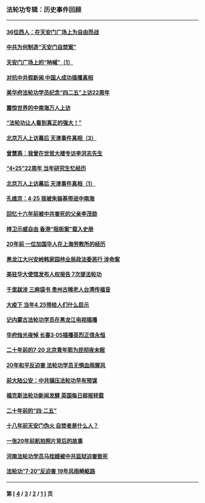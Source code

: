 ### 法轮功专辑：历史事件回顾
---
#### [36位西人：在天安门广场上为自由而战](../../pages/nf5793/n13390029.md?03300430) 
#### [中共为何制造“天安门自焚案”](../../pages/nf5793/n13183270.md?03300430) 
#### [天安门广场上的“呐喊”（1）](../../pages/nf5793/n13105277.md?03300430) 
#### [对抗中共假新闻 中国人成功插播真相](../../pages/nf5793/n12910618.md?03300430) 
#### [美华府法轮功学员纪念“四二五”上访22周年](../../pages/nf5793/n12904445.md?03300430) 
#### [震惊世界的中南海万人上访](../../pages/nf5793/n12903976.md?03300430) 
#### [“法轮功让人看到真正的强大！”](../../pages/nf5793/n12903195.md?03300430) 
#### [北京万人上访幕后 天津事件真相（3）](../../pages/nf5793/n12902807.md?03300430) 
#### [曾慧燕：我曾在世贸大楼专访李洪志先生](../../pages/nf5793/n12898729.md?03300430) 
#### [“4•25”22周年 当年研究生忆经历](../../pages/nf5793/n12894152.md?03300430) 
#### [北京万人上访幕后 天津事件真相（1）](../../pages/nf5793/n12885174.md?03300430) 
#### [孔维京：4·25 我被朱镕基带进中南海](../../pages/nf5793/n12864987.md?03300430) 
#### [回忆十六年前被中共害死的父亲李茂勋](../../pages/nf5793/n12880270.md?03300430) 
#### [捍卫示威自由 香港“阻街案”载入史册](../../pages/nf5793/n12811245.md?03300430) 
#### [20年前 一位加国华人在上海劳教所的经历](../../pages/nf5793/n12707932.md?03300430) 
#### [黑龙江大兴安岭韩家园林业局政法委恶行 涉命案](../../pages/nf5793/n12622815.md?03300430) 
#### [美驻华大使馆发布人权报告 7次提法轮功](../../pages/nf5793/n12520541.md?03300430) 
#### [千里跋涉 三麻袋书 贵州古稀老人台湾传福音](../../pages/nf5793/n12198750.md?03300430) 
#### [大疫下 当年4.25带给人们什么启示](../../pages/nf5793/n12058565.md?03300430) 
#### [记内蒙古法轮功学员在黑龙江电视插播](../../pages/nf5793/n11699194.md?03300430) 
#### [华府烛光夜悼 长春3·05插播英烈正信永恒](../../pages/nf5793/n11397432.md?03300430) 
#### [二十年前的7·20 北京青年郭为民彻夜未眠](../../pages/nf5793/n11354195.md?03300430) 
#### [20年和平反迫害 法轮功学员无惧血雨腥风](../../pages/nf5793/n11348279.md?03300430) 
#### [前大陆公安：中共镇压法轮功早有预谋](../../pages/nf5793/n11352168.md?03300430) 
#### [福克斯法轮功新闻发酵  英国每日邮报转载](../../pages/nf5793/n11285952.md?03300430) 
#### [二十年前的“四·二五”](../../pages/nf5793/n11207639.md?03300430) 
#### [十八年前天安门伪火 自焚者是什么人？](../../pages/nf5793/n10996556.md?03300430) 
#### [一张20年前航拍照片背后的故事](../../pages/nf5793/n10693797.md?03300430) 
#### [河南法轮功学员马桂娥被中共监狱迫害致死](../../pages/nf5793/n10684974.md?03300430) 
#### [法轮功“7‧20”反迫害 19年风雨崎岖路](../../pages/nf5793/n10570834.md?03300430) 

---
#### 第 [ [4](./4.md?03300430) / [3](./3.md?03300430) / [2](./2.md?03300430) / [1](./1.md?03300430) ] 页
